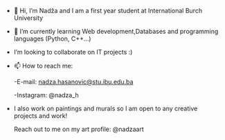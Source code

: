 - 👋 Hi, I’m Nadža and I am a first year student at International Burch University
- 🌱 I’m currently learning Web development,Databases and programming languages (Python, C++...)
- I’m looking to collaborate on IT projects :)
- 📫 How to reach me:

  
  -E-mail: nadza.hasanovic@stu.ibu.edu.ba
  
  -Instagram: @nadza_h
  
- I also work on paintings and murals so I am open to any creative projects and work!

  Reach out to me on my art profile:
  @nadzaart

